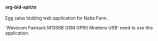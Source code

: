 #### org-bid-aplctn
Egg sales bidding web application for Naba Farm.

'Wavecom Fastrack M1306B GSM GPRS Modems USB' need to use this application.